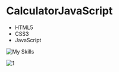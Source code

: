 # CalculatorJavaScript

<ul>
  <li>HTML5</li>
  <li>CSS3</li>
  <li>JavaScript</li>
</ul>

![My Skills](https://skillicons.dev/icons?i=html,css,js)

![1](https://github.com/tchelmecki/CalculatorJavaScript/assets/121833733/f30ba01c-2702-4054-9fee-c82042ea637f)
